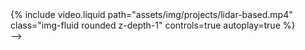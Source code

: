 <!-- ---
layout: page
title: LiDAR-based
description: 
img: assets/img/projects/lidar.gif
importance: 2
category: Reliable Sensing and Perception
related_publications: true
---

In collaboration with Port of London Authority, our research group conducted a series of data collection trials on the River Thames. We used multiple perception sensors including 3D LiDAR, high-resolution cameras, sound velocity profilers, etc. onboard a survey vessel to achieve a comprehensive autonomous understanding of traffic in busy waterways. We are grateful for the support from Port of London Authority and our funder, EPSRC.

<!-- This is an example post with videos. It supports local video files. -->

<div class="row mt-3">
    <!-- <div class="col-sm mt-3 mt-md-0"> -->
    {% include video.liquid path="assets/img/projects/lidar-based.mp4" class="img-fluid rounded z-depth-1" controls=true autoplay=true %}
    <!-- </div> -->
</div>
<!-- <div class="caption">
    A simple, elegant caption looks good between video rows, after each row, or doesn't have to be there at all.
</div> -->


<!-- ---
layout: post
title: a post with videos
date: 2023-04-24 21:01:00
description: this is what included videos could look like
tags: formatting videos
categories: sample-posts
--- --> -->

